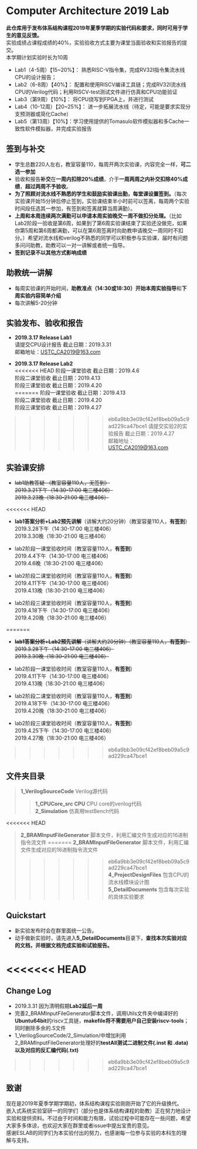 Computer Architecture 2019 Lab
=====================
**此仓库用于发布体系结构课程2019年夏季学期的实验代码和要求，同时可用于学生的意见反馈。**  
实验成绩占课程成绩的40%，实验验收方式主要为课堂当面验收和实验报告的提交。  
本学期计划实验时长为10周  
* Lab1（4-5周）【15~20%】： 熟悉RISC-V指令集，完成RV32I指令集流水线CPU的设计报告；
* Lab2（6-8周）【40%】： 配置和使用RISCV编译工具链；完成RV32I流水线CPU的Verilog代码；利用RISCV-test测试文件进行仿真和CPU功能验证
* Lab3（第9周）【10%】： 将CPU烧写到FPGA上，并进行测试
* Lab4（10-12周）【20~25%】： 进一步拓展流水线（待定，可能是要求实现分支预测器或简化Cache）
* Lab5（第13周）【10%】：学习使用提供的Tomasulo软件模拟器和多Cache一致性软件模拟器，并完成实验报告

## 签到与补交
* 学生总数220人左右，教室容量110，每周开两次实验课，内容完全一样，**可二选一参加**  
* 验收和报告**补交**在**一周内扣除20%成绩**，介于**一周两周之内补交扣除40%成绩**，**超过两周不予验收**。  
* **为了照顾对流水线不熟悉的学生和鼓励实验课出勤，每堂课设置签到。**（每次实验课开始15分钟后停止签到，实验课结束半小时前可以签离，每周两个实验时间段任选其一参加，有签到和签离就算当周满勤）。  
* **上周和本周连续两次满勤可以申请本周实验晚交一周不做扣分处理。**（比如Lab2阶段一验收是第6周，如果到了第6周实验课结束了实验还没做完，如果你第5周和第6周都满勤，可以在第6周签离时向助教申请晚交一周同时不扣分。）希望对流水线和verilog不熟悉的同学可以积极参与实验课，届时有问题多问问助教，助教可以一对一讲解或者统一指导。  
* **签到记录不以其他方式影响成绩**

## 助教统一讲解
* 每周实验课的开始时间，**助教准点（14:30或18:30）**开始**本周实验指导**和**下周实验内容简单介绍**  
* 每次讲解5-20分钟

## 实验发布、验收和报告
* **2019.3.17 Release Lab1**  
请提交CPU设计报告 截止日期：2019.3.31  
邮箱地址：USTC_CA2019@163.com  

* **2019.3.17 Release Lab2**  
<<<<<<< HEAD
阶段一课堂验收 截止日期：2019.4.6  
阶段二课堂验收 截止日期：2019.4.13  
阶段三课堂验收 截止日期：2019.4.20  
=======
阶段一课堂验收 截止日期：2019.4.13  
阶段二课堂验收 截止日期：2019.4.20  
阶段三课堂验收 截止日期：2019.4.27  
>>>>>>> eb6a9bb3e09cf42ef8beb09a5c9ad229ca47bce1
请提交实验2的实验报告 截止日期：2019.4.27  
邮箱地址：USTC_CA2019@163.com  

## 实验课安排
* ~~lab1助教答疑 （教室容量110人，无签到）~~  
~~2019.3.21下午（14:30-17:00 电三楼406）~~  
~~2019.3.23晚（18:30-21:00 电三楼406）~~  

<<<<<<< HEAD
* **lab1答案分析+Lab2预先讲解**（讲解大约20分钟）（教室容量110人，**有签到**）  
2019.3.28下午（14:30-17:00 电三楼406）  
2019.3.30晚（18:30-21:00 电三楼406）  

* lab2阶段一课堂验收时间（教室容量110人，**有签到**）  
2019.4.4下午（14:30-17:00 电三楼406）  
2019.4.6晚（18:30-21:00 电三楼406）  

* lab2阶段二课堂验收时间（教室容量110人，**有签到**）  
2019.4.11下午（14:30-17:00 电三楼406）  
2019.4.13晚（18:30-21:00 电三楼406）  

* lab2阶段三课堂验收时间（教室容量110人，**有签到**）  
2019.4.18下午（14:30-17:00 电三楼406）  
2019.4.20晚（18:30-21:00 电三楼406）  

=======
* ~~**lab1答案分析+Lab2预先讲解**（讲解大约20分钟）（教室容量110人，**有签到**）~~  
~~2019.3.28下午（14:30-17:00 电三楼406）~~  
~~2019.3.30晚（18:30-21:00 电三楼406）~~  

* lab2阶段一课堂验收时间（教室容量110人，**有签到**）  
2019.4.11下午（14:30-17:00 电三楼406）  
2019.4.13晚（18:30-21:00 电三楼406）  

* lab2阶段二课堂验收时间（教室容量110人，**有签到**）  
2019.4.18下午（14:30-17:00 电三楼406）  
2019.4.20晚（18:30-21:00 电三楼406）  

* lab2阶段三课堂验收时间（教室容量110人，**有签到**）  
2019.4.25下午（14:30-17:00 电三楼406）  
2019.4.27晚（18:30-21:00 电三楼406）  

>>>>>>> eb6a9bb3e09cf42ef8beb09a5c9ad229ca47bce1
## 文件夹目录
>**1_VerilogSourceCode** Verilog源代码  
>>**1_CPUCore_src CPU** CPU core的verilog代码  
>>**2_Simulation** 仿真用testBench代码  
>
<<<<<<< HEAD
>**2_BRAMInputFileGenerator** 脚本文件，利用汇编文件生成对应的16进制指令流文件
=======
>**2_BRAMInputFileGenerator** 脚本文件，利用汇编文件生成对应的16进制指令流文件  
>>>>>>> eb6a9bb3e09cf42ef8beb09a5c9ad229ca47bce1
>**4_ProjectDesignFiles** 包含CPU的流水线模块设计图  
>**5_DetailDocuments** 包含每次实验的具体实验要求  

## Quickstart
* 新实验发布时会在群里面统一公告。  
* 动手做新实验时，请先进入**5_DetailDocuments**目录下，**查找本次实验对应的文档，并根据文档完成实验和试验报告。**  

<<<<<<< HEAD
=======
## Change Log
* 2019.3.31 因为清明假期**Lab2延后一周**
* 完善2_BRAMInputFileGenerator脚本文件，调用Utils文件夹中编译好的**Ubuntu64bit**的riscv工具链，**makefile将不需要用户自己安装riscv-tools**；同时删除多余的.S文件
* 1_VerilogSourceCode/2_Simulation/中增加利用2_BRAMInputFileGenerator处理好的**testAll测试二进制文件(.inst 和 .data)以及对应的反汇编代码(.txt)**

>>>>>>> eb6a9bb3e09cf42ef8beb09a5c9ad229ca47bce1
## 致谢
现在是2019年夏季学期学期初，体系结构课程实验刚刚开始了它的升级换代。  
嵌入式系统实验室研一的同学们（部分也是体系结构课程的助教）正在努力地设计实验和提供资料。不过由于时间和能力有限，试验过程中可能存在一些问题，希望大家多多体谅，也欢迎大家在群里或者issue中提出宝贵的意见。  
感谢ESLAB的同学们为本实验付出的努力，也感谢每一位参与实验的本科生的理解与支持。  